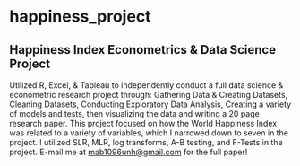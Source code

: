 # happiness_project
## Happiness Index Econometrics &amp; Data Science Project

Utilized R, Excel, & Tableau to independently conduct a full data science & econometric research project through: Gathering Data & Creating Datasets, Cleaning Datasets, Conducting Exploratory Data Analysis, Creating a variety of models and tests, then visualizing the data and writing a 20 page research paper. This project focused on how the World Happiness Index was related to a variety of variables, which I narrowed down to seven in the project. I utilized SLR, MLR, log transforms, A-B testing, and F-Tests in the project. E-mail me at mab1096unh@gmail.com for the full paper!
